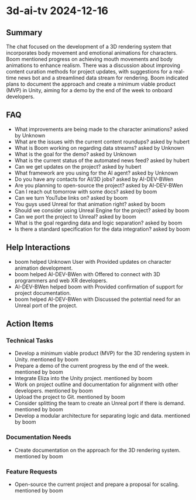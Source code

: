 # 3d-ai-tv 2024-12-16

## Summary
The chat focused on the development of a 3D rendering system that incorporates body movement and emotional animations for characters. Boom mentioned progress on achieving mouth movements and body animations to enhance realism. There was a discussion about improving content curation methods for project updates, with suggestions for a real-time news bot and a streamlined data stream for rendering. Boom indicated plans to document the approach and create a minimum viable product (MVP) in Unity, aiming for a demo by the end of the week to onboard developers.

## FAQ
- What improvements are being made to the character animations? asked by Unknown
- What are the issues with the current content roundups? asked by hubert
- What is Boom working on regarding data streams? asked by Unknown
- What is the goal for the demo? asked by Unknown
- What is the current status of the automated news feed? asked by hubert
- Can we get updates on the project? asked by hubert
- What framework are you using for the AI agent? asked by Unknown
- Do you have any contacts for AI/3D jobs? asked by AI-DEV-BWen
- Are you planning to open-source the project? asked by AI-DEV-BWen
- Can I reach out tomorrow with some docs? asked by boom
- Can we turn YouTube links on? asked by boom
- You guys used Unreal for that animation right? asked by boom
- Should we consider using Unreal Engine for the project? asked by boom
- Can we port the project to Unreal? asked by boom
- What is the goal regarding data and logic separation? asked by boom
- Is there a standard specification for the data integration? asked by boom

## Help Interactions
- boom helped Unknown User with Provided updates on character animation development.
- boom helped AI-DEV-BWen with Offered to connect with 3D programmers and web XR developers.
- AI-DEV-BWen helped boom with Provided confirmation of support for project documentation.
- boom helped AI-DEV-BWen with Discussed the potential need for an Unreal port of the project.

## Action Items

### Technical Tasks
- Develop a minimum viable product (MVP) for the 3D rendering system in Unity. mentioned by boom
- Prepare a demo of the current progress by the end of the week. mentioned by boom
- Integrate Eliza into the Unity project. mentioned by boom
- Work on project outline and documentation for alignment with other developers. mentioned by boom
- Upload the project to Git. mentioned by boom
- Consider splitting the team to create an Unreal port if there is demand. mentioned by boom
- Develop a modular architecture for separating logic and data. mentioned by boom

### Documentation Needs
- Create documentation on the approach for the 3D rendering system. mentioned by boom

### Feature Requests
- Open-source the current project and prepare a proposal for scaling. mentioned by boom